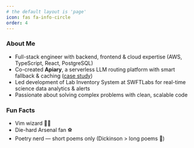 ```yaml
---
# the default layout is 'page'
icon: fas fa-info-circle
order: 4
---
```


### About Me

- Full-stack engineer with backend, frontend & cloud expertise (AWS, TypeScript, React, PostgreSQL)  
- Co-created **Apiary**, a serverless LLM routing platform with smart fallback & caching ([case study](https://apiary-gateway.github.io))  
- Led development of Lab Inventory System at SWFTLabs for real-time science data analytics & alerts  
- Passionate about solving complex problems with clean, scalable code  

### Fun Facts

- Vim wizard 🧙‍♂️  
- Die-hard Arsenal fan ⚽  
- Poetry nerd — short poems only (Dickinson > long poems 🚫)  

